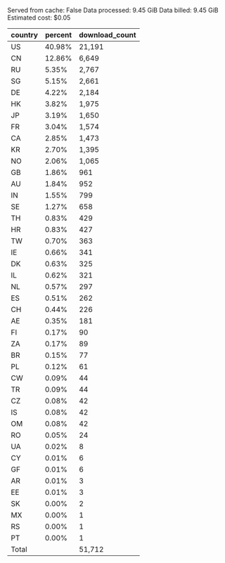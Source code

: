 Served from cache: False
Data processed: 9.45 GiB
Data billed: 9.45 GiB
Estimated cost: $0.05

| country | percent | download_count |
| ------- | ------- | -------------- |
| US      |  40.98% |         21,191 |
| CN      |  12.86% |          6,649 |
| RU      |   5.35% |          2,767 |
| SG      |   5.15% |          2,661 |
| DE      |   4.22% |          2,184 |
| HK      |   3.82% |          1,975 |
| JP      |   3.19% |          1,650 |
| FR      |   3.04% |          1,574 |
| CA      |   2.85% |          1,473 |
| KR      |   2.70% |          1,395 |
| NO      |   2.06% |          1,065 |
| GB      |   1.86% |            961 |
| AU      |   1.84% |            952 |
| IN      |   1.55% |            799 |
| SE      |   1.27% |            658 |
| TH      |   0.83% |            429 |
| HR      |   0.83% |            427 |
| TW      |   0.70% |            363 |
| IE      |   0.66% |            341 |
| DK      |   0.63% |            325 |
| IL      |   0.62% |            321 |
| NL      |   0.57% |            297 |
| ES      |   0.51% |            262 |
| CH      |   0.44% |            226 |
| AE      |   0.35% |            181 |
| FI      |   0.17% |             90 |
| ZA      |   0.17% |             89 |
| BR      |   0.15% |             77 |
| PL      |   0.12% |             61 |
| CW      |   0.09% |             44 |
| TR      |   0.09% |             44 |
| CZ      |   0.08% |             42 |
| IS      |   0.08% |             42 |
| OM      |   0.08% |             42 |
| RO      |   0.05% |             24 |
| UA      |   0.02% |              8 |
| CY      |   0.01% |              6 |
| GF      |   0.01% |              6 |
| AR      |   0.01% |              3 |
| EE      |   0.01% |              3 |
| SK      |   0.00% |              2 |
| MX      |   0.00% |              1 |
| RS      |   0.00% |              1 |
| PT      |   0.00% |              1 |
| Total   |         |         51,712 |

